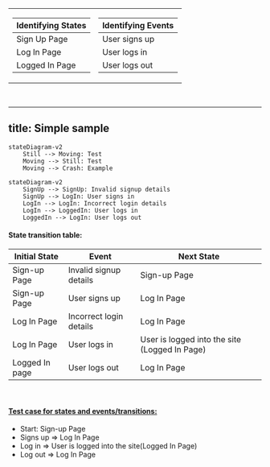 <table>
<tr><td>

|  Identifying States |         
|---|
|  Sign Up Page |
|  Log In Page |
|  Logged In Page |

</td><td>

|  Identifying Events |
|---|
|  User signs up |
|  User logs in |
|  User logs out |

</td></tr> </table>

<br>


---
title: Simple sample
---
```mermaid
stateDiagram-v2
    Still --> Moving: Test
    Moving --> Still: Test
    Moving --> Crash: Example
```

```mermaid
stateDiagram-v2
    SignUp --> SignUp: Invalid signup details
    SignUp --> LogIn: User signs in
    LogIn --> LogIn: Incorrect login details
    LogIn --> LoggedIn: User logs in
    LoggedIn --> LogIn: User logs out

```



####  State transition table:

|  Initial State | Event  | Next State  |
|---|---|---|
|  Sign-up Page |  Invalid signup details | Sign-up Page  |
|  Sign-up Page |  User signs up | Log In Page  |
|  Log In Page |  Incorrect login details | Log In Page  |
|  Log In Page |  User logs in |  User is logged into the site (Logged In Page) |
|  Logged In page | User logs out  | Log In Page  |

<br>

#### <u>Test case for states and events/transitions:</u>
* Start: Sign-up Page
* Signs up => Log In Page
* Log in => User is logged into the site(Logged In Page)
* Log out => Log In Page

